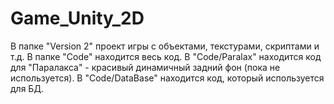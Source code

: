 # Game_Unity_2D
В папке "Version 2" проект игры с объектами, текстурами, скриптами и т.д.
В папке "Code" находится весь код. В "Code/Paralax" находится код для "Паралакса" - красивый динамичный задний фон (пока не используется). В "Code/DataBase" находится код, который используется для БД.
